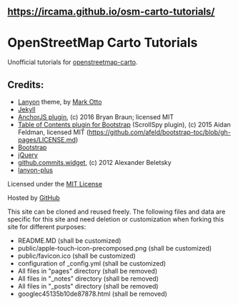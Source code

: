 ## https://ircama.github.io/osm-carto-tutorials/

# OpenStreetMap Carto Tutorials

Unofficial tutorials for [openstreetmap-carto](https://github.com/gravitystorm/openstreetmap-carto).

## Credits:

* [Lanyon](http://lanyon.getpoole.com) theme, by [Mark Otto](https://github.com/mdo)
* [Jekyll](http://jekyllrb.com/)
* [AnchorJS plugin](https://github.com/bryanbraun/anchorjs), (c) 2016 Bryan Braun; licensed MIT
* [Table of Contents plugin for Bootstrap](https://afeld.github.io/bootstrap-toc/) (ScrollSpy plugin), (c) 2015 Aidan Feldman, licensed MIT (https://github.com/afeld/bootstrap-toc/blob/gh-pages/LICENSE.md)
* [Bootstrap](getbootstrap.com)
* [jQuery](https://jquery.com/)
* [github.commits.widget](https://github.com/alexanderbeletsky/github-commits-widget), (c) 2012 Alexander Beletsky
* [lanyon-plus](https://github.com/dyndna/lanyon-plus)

Licensed under the [MIT License](http://opensource.org/licenses/MIT)

Hosted by [GitHub](https://github.com)

This site can be cloned and reused freely. The following files and data are specific for this site and need deletion or customization when forking this site for different purposes:

- README.MD (shall be customized)
- public/apple-touch-icon-precomposed.png (shall be customized)
- public/favicon.ico (shall be customized)
- configuration of _config.yml (shall be customized)
- All files in "pages" directory (shall be removed)
- All files in "_notes" directory (shall be removed)
- All files in "_posts" directory (shall be removed)
- googlec45135b10de87878.html (shall be removed)
